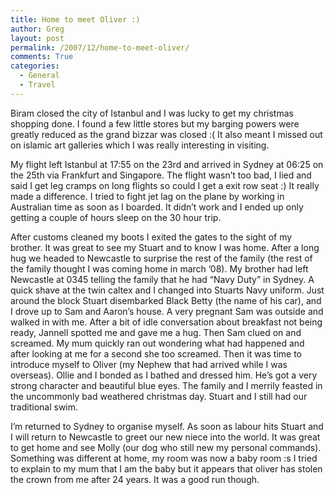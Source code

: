 ```yaml
---
title: Home to meet Oliver :)
author: Greg
layout: post
permalink: /2007/12/home-to-meet-oliver/
comments: True
categories:
  - General
  - Travel
---
```

Biram closed the city of Istanbul and I was lucky to get my christmas shopping done. I found a few little stores but my barging powers were greatly reduced as the grand bizzar was closed :( It also meant I missed out on islamic art galleries which I was really interesting in visiting.

My flight left Istanbul at 17:55 on the 23rd and arrived in Sydney at 06:25 on the 25th via Frankfurt and Singapore. The flight wasn&#8217;t too bad, I lied and said I get leg cramps on long flights so could I get a exit row seat :) It really made a difference. I tried to fight jet lag on the plane by working in Australian time as soon as I boarded. It didn&#8217;t work and I ended up only getting a couple of hours sleep on the 30 hour trip.

After customs cleaned my boots I exited the gates to the sight of my brother. It was great to see my Stuart and to know I was home. After a long hug we headed to Newcastle to surprise the rest of the family (the rest of the family thought I was coming home in march &#8217;08). My brother had left Newcastle at 0345 telling the family that he had “Navy Duty” in Sydney. A quick shave at the twin caltex and I changed into Stuarts Navy uniform. Just around the block Stuart disembarked Black Betty (the name of his car), and I drove up to Sam and Aaron&#8217;s house. A very pregnant Sam was outside and walked in with me. After a bit of idle conversation about breakfast not being ready, Jannell spotted me and gave me a hug. Then Sam clued on and screamed. My mum quickly ran out wondering what had happened and after looking at me for a second she too screamed. Then it was time to introduce myself to Oliver (my Nephew that had arrived while I was overseas). Ollie and I bonded as I bathed and dressed him. He&#8217;s got a very strong character and beautiful blue eyes. The family and I merrily feasted in the uncommonly bad weathered christmas day. Stuart and I still had our traditional swim.

I&#8217;m returned to Sydney to organise myself. As soon as labour hits Stuart and I will return to Newcastle to greet our new niece into the world. It was great to get home and see Molly (our dog who still new my personal commands). Something was different at home, my room was now a baby room :s I tried to explain to my mum that I am the baby but it appears that oliver has stolen the crown from me after 24 years. It was a good run though.